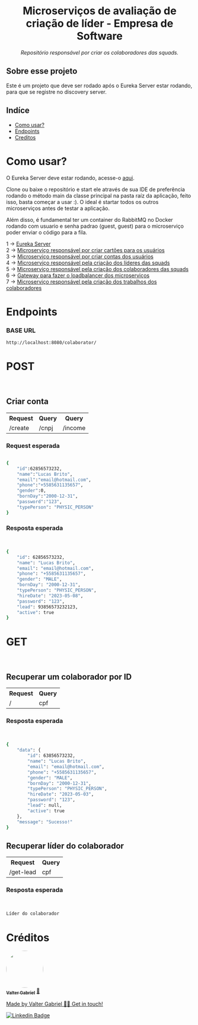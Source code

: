 <h1 align="center">Microserviços de avaliação de criação de líder - Empresa de Software</h1>
<p align="center"><i>Repositório responsável por criar os colaboradores das squads.</i></p>

##  Sobre esse projeto
Este é um projeto que deve ser rodado após o Eureka Server estar rodando, para que se registre no discovery server.


## Indíce
<!--ts-->
   * [Como usar?](#como-usar)
   * [Endpoints](#endpoints)
   * [Creditos](#creditos)
<!--te-->
  
<h1>Como usar?</h1>
<p>O Eureka Server deve estar rodando, acesse-o <a href="https://github.com/ValterGabriell/bank-system-eureka-server">aqui</a>.</br>
<p>Clone ou baixe o repositório e start ele através de sua IDE de preferência rodando o método main da classe principal na pasta raíz da aplicação, feito isso, basta começar a usar :). O ideal é startar todos os outros microserviços antes de testar a aplicação.</p>
<p>Além disso, é fundamental ter um container do RabbitMQ no Docker rodando com usuario e senha padrao (guest, guest) para o microserviço poder enviar o código para a fila.</p>

1 -> <a href="https://github.com/ValterGabriell/bank-system-eureka-server">Eureka Server</a></br>
2 -> <a href="https://github.com/ValterGabriell/bank-system-mscards">Microserviço responsável por criar cartões para os usuários</a></br>
3 -> <a href="https://github.com/ValterGabriell/bank-system-msaccount">Microserviço responsável por criar contas dos usuários</a></br>
4 -> <a href="https://github.com/ValterGabriell/software-company-mslead">Microserviço responsável pela criação dos líderes das squads</a></br>
5 -> <a href="https://github.com/ValterGabriell/software-company-mscolaborators">Microserviço responsável pela criação dos colaboradores das squads</a></br>
6 -> <a href="https://github.com/ValterGabriell/bank-system-gateway">Gateway para fazer o loadbalancer dos microserviços</a></br>
7 -> <a href="https://github.com/ValterGabriell/software-company-msjobs">Microserviço responsável pela criação dos trabalhos dos colaboradores</a></br>

  
<h1>Endpoints</h1>
<h3>BASE URL</h3>

```bash
http://localhost:8080/colaborator/
``` 
<h1>POST</h1></br>

<h2>Criar conta</h2>

<table>
  <tr>
    <th>Request</th>
    <th>Query</th>
    <th>Query</th>
  </tr>
  <tr>
    <td>/create</td>
    <td>/cnpj</td>
    <td>/income</td>
  </tr>
</table>


<h3>Request esperada</h3>

```bash

{
	"id":62856573232,
	"name":"Lucas Brito",
	"email":"email@hotmail.com",
	"phone":"+5585631135657",
	"gender":0,
	"bornDay":"2000-12-31",
	"password":"123",
	"typePerson": "PHYSIC_PERSON"
}	


```

<h3>Resposta esperada</h3></br>

```bash
{
	"id": 62856573232,
	"name": "Lucas Brito",
	"email": "email@hotmail.com",
	"phone": "+5585631135657",
	"gender": "MALE",
	"bornDay": "2000-12-31",
	"typePerson": "PHYSIC_PERSON",
	"hireDate": "2023-05-08",
	"password": "123",
	"lead": 93856573232123,
	"active": true
}
```

<h1>GET</h1></br>


<h2>Recuperar um colaborador por ID</h2>
<table>
  <tr>
    <th>Request</th>
    <th>Query</th>
  </tr>
  <tr>
    <td>/</td>
    <td>cpf</td>
  </tr>
</table>



<h3>Resposta esperada</h3></br>

```bash
{
	"data": {
		"id": 63856573232,
		"name": "Lucas Brito",
		"email": "email@hotmail.com",
		"phone": "+5585631135657",
		"gender": "MALE",
		"bornDay": "2000-12-31",
		"typePerson": "PHYSIC_PERSON",
		"hireDate": "2023-05-03",
		"password": "123",
		"lead": null,
		"active": true
	},
	"message": "Sucesso!"
}
```


<h2>Recuperar líder do colaborador</h2>
<table>
  <tr>
    <th>Request</th>
    <th>Query</th>
  </tr>
  <tr>
    <td>/get-lead</td>
    <td>cpf</td>
  </tr>
</table>



<h3>Resposta esperada</h3></br>

```bash
Líder do colaborador
```


<h1>Créditos</h1>

<a href="https://www.linkedin.com/in/valter-gabriel">
  <img style="border-radius: 50%;" src="https://user-images.githubusercontent.com/63808405/171045850-84caf881-ee10-4782-9016-ea1682c4731d.jpeg" width="100px;" alt=""/>
  <br />
  <sub><b>Valter Gabriel</b></sub></a> <a href="https://www.linkedin.com/in/valter-gabriel" title="Linkedin">🚀</ a>
 
Made by Valter Gabriel 👋🏽 Get in touch!

[![Linkedin Badge](https://img.shields.io/badge/-Gabriel-blue?style=flat-square&logo=Linkedin&logoColor=white&link=https://www.linkedin.com/in/valter-gabriel/ )](https://www.linkedin.com/in/valter-gabriel/)

